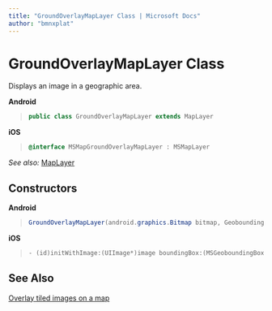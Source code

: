 ```yaml
---
title: "GroundOverlayMapLayer Class | Microsoft Docs"
author: "bmnxplat"
---
```


# GroundOverlayMapLayer Class

Displays an image in a geographic area.

**Android**

>```java
> public class GroundOverlayMapLayer extends MapLayer
>```

**iOS**

>```objectivec
> @interface MSMapGroundOverlayMapLayer : MSMapLayer
>```

_See also:_ [MapLayer](MapLayer-class.md)

## Constructors

**Android**

>```java
> GroundOverlayMapLayer(android.graphics.Bitmap bitmap, GeoboundingBox latLongBox)
>```

**iOS**

>```objectivec
> - (id)initWithImage:(UIImage*)image boundingBox:(MSGeoboundingBox *)boundingBox
>```

## See Also

[Overlay tiled images on a map](../map-control-concepts/tile-layers.md)
